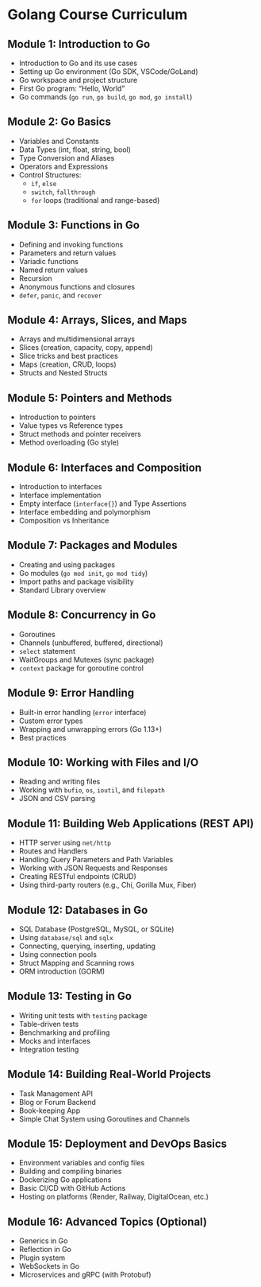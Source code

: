 # Golang Course Curriculum

## Module 1: Introduction to Go
- Introduction to Go and its use cases  
- Setting up Go environment (Go SDK, VSCode/GoLand)  
- Go workspace and project structure  
- First Go program: “Hello, World”  
- Go commands (`go run`, `go build`, `go mod`, `go install`)

## Module 2: Go Basics
- Variables and Constants  
- Data Types (int, float, string, bool)  
- Type Conversion and Aliases  
- Operators and Expressions  
- Control Structures:
  - `if`, `else`
  - `switch`, `fallthrough`
  - `for` loops (traditional and range-based)

## Module 3: Functions in Go
- Defining and invoking functions  
- Parameters and return values  
- Variadic functions  
- Named return values  
- Recursion  
- Anonymous functions and closures  
- `defer`, `panic`, and `recover`

## Module 4: Arrays, Slices, and Maps
- Arrays and multidimensional arrays  
- Slices (creation, capacity, copy, append)  
- Slice tricks and best practices  
- Maps (creation, CRUD, loops)  
- Structs and Nested Structs

## Module 5: Pointers and Methods
- Introduction to pointers  
- Value types vs Reference types  
- Struct methods and pointer receivers  
- Method overloading (Go style)

## Module 6: Interfaces and Composition
- Introduction to interfaces  
- Interface implementation  
- Empty interface (`interface{}`) and Type Assertions  
- Interface embedding and polymorphism  
- Composition vs Inheritance

## Module 7: Packages and Modules
- Creating and using packages  
- Go modules (`go mod init`, `go mod tidy`)  
- Import paths and package visibility  
- Standard Library overview

## Module 8: Concurrency in Go
- Goroutines  
- Channels (unbuffered, buffered, directional)  
- `select` statement  
- WaitGroups and Mutexes (sync package)  
- `context` package for goroutine control

## Module 9: Error Handling
- Built-in error handling (`error` interface)  
- Custom error types  
- Wrapping and unwrapping errors (Go 1.13+)  
- Best practices

## Module 10: Working with Files and I/O
- Reading and writing files  
- Working with `bufio`, `os`, `ioutil`, and `filepath`  
- JSON and CSV parsing

## Module 11: Building Web Applications (REST API)
- HTTP server using `net/http`  
- Routes and Handlers  
- Handling Query Parameters and Path Variables  
- Working with JSON Requests and Responses  
- Creating RESTful endpoints (CRUD)  
- Using third-party routers (e.g., Chi, Gorilla Mux, Fiber)

## Module 12: Databases in Go
- SQL Database (PostgreSQL, MySQL, or SQLite)  
- Using `database/sql` and `sqlx`  
- Connecting, querying, inserting, updating  
- Using connection pools  
- Struct Mapping and Scanning rows  
- ORM introduction (GORM)

## Module 13: Testing in Go
- Writing unit tests with `testing` package  
- Table-driven tests  
- Benchmarking and profiling  
- Mocks and interfaces  
- Integration testing

## Module 14: Building Real-World Projects
- Task Management API  
- Blog or Forum Backend  
- Book-keeping App  
- Simple Chat System using Goroutines and Channels

## Module 15: Deployment and DevOps Basics
- Environment variables and config files  
- Building and compiling binaries  
- Dockerizing Go applications  
- Basic CI/CD with GitHub Actions  
- Hosting on platforms (Render, Railway, DigitalOcean, etc.)

## Module 16: Advanced Topics (Optional)
- Generics in Go  
- Reflection in Go  
- Plugin system  
- WebSockets in Go  
- Microservices and gRPC (with Protobuf)
